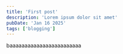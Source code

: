 ```yaml
---
title: 'First post'
description: 'Lorem ipsum dolor sit amet'
pubDate: 'Jan 16 2025'
tags: ['blogging']
---
```


baaaaaaaaaaaaaaaaaaaaaaaa